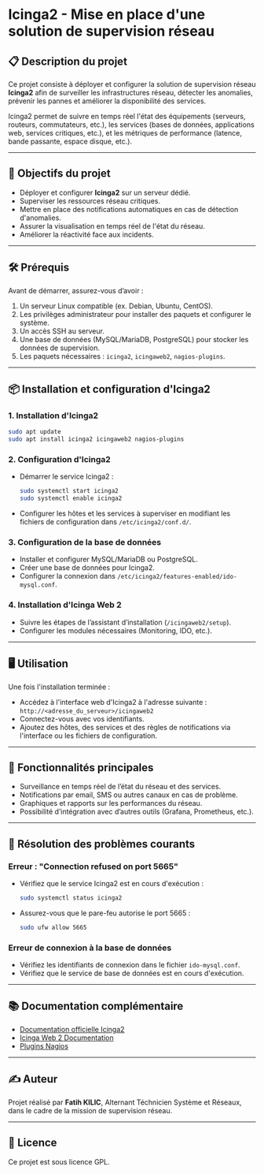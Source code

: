# Icinga2 - Mise en place d'une solution de supervision réseau

## 📋 Description du projet  
Ce projet consiste à déployer et configurer la solution de supervision réseau **Icinga2** afin de surveiller les infrastructures réseau, détecter les anomalies, prévenir les pannes et améliorer la disponibilité des services.  

Icinga2 permet de suivre en temps réel l'état des équipements (serveurs, routeurs, commutateurs, etc.), les services (bases de données, applications web, services critiques, etc.), et les métriques de performance (latence, bande passante, espace disque, etc.).

---

## 🎯 Objectifs du projet  
- Déployer et configurer **Icinga2** sur un serveur dédié.  
- Superviser les ressources réseau critiques.  
- Mettre en place des notifications automatiques en cas de détection d'anomalies.  
- Assurer la visualisation en temps réel de l'état du réseau.  
- Améliorer la réactivité face aux incidents.

---

## 🛠️ Prérequis  
Avant de démarrer, assurez-vous d’avoir :  
1. Un serveur Linux compatible (ex. Debian, Ubuntu, CentOS).  
2. Les privilèges administrateur pour installer des paquets et configurer le système.  
3. Un accès SSH au serveur.  
4. Une base de données (MySQL/MariaDB, PostgreSQL) pour stocker les données de supervision.  
5. Les paquets nécessaires : `icinga2`, `icingaweb2`, `nagios-plugins`.  

---

## 📦 Installation et configuration d'Icinga2  

### 1. **Installation d'Icinga2**
   ```bash
   sudo apt update
   sudo apt install icinga2 icingaweb2 nagios-plugins
   ```

### 2. **Configuration d'Icinga2**
   - Démarrer le service Icinga2 :  
     ```bash
     sudo systemctl start icinga2
     sudo systemctl enable icinga2
     ```
   - Configurer les hôtes et les services à superviser en modifiant les fichiers de configuration dans `/etc/icinga2/conf.d/`.

### 3. **Configuration de la base de données**
   - Installer et configurer MySQL/MariaDB ou PostgreSQL.  
   - Créer une base de données pour Icinga2.  
   - Configurer la connexion dans `/etc/icinga2/features-enabled/ido-mysql.conf`.

### 4. **Installation d'Icinga Web 2**
   - Suivre les étapes de l’assistant d’installation (`/icingaweb2/setup`).  
   - Configurer les modules nécessaires (Monitoring, IDO, etc.).

---

## 🖥️ Utilisation  
Une fois l'installation terminée :  
- Accédez à l'interface web d'Icinga2 à l'adresse suivante :  
  `http://<adresse_du_serveur>/icingaweb2`  
- Connectez-vous avec vos identifiants.  
- Ajoutez des hôtes, des services et des règles de notifications via l'interface ou les fichiers de configuration.

---

## 🔧 Fonctionnalités principales  
- Surveillance en temps réel de l’état du réseau et des services.  
- Notifications par email, SMS ou autres canaux en cas de problème.  
- Graphiques et rapports sur les performances du réseau.  
- Possibilité d’intégration avec d’autres outils (Grafana, Prometheus, etc.).

---

## 🚨 Résolution des problèmes courants  
### Erreur : "Connection refused on port 5665"  
- Vérifiez que le service Icinga2 est en cours d'exécution :  
  ```bash
  sudo systemctl status icinga2
  ```
- Assurez-vous que le pare-feu autorise le port 5665 :  
  ```bash
  sudo ufw allow 5665
  ```

### Erreur de connexion à la base de données  
- Vérifiez les identifiants de connexion dans le fichier `ido-mysql.conf`.  
- Vérifiez que le service de base de données est en cours d'exécution.

---

## 📚 Documentation complémentaire  
- [Documentation officielle Icinga2](https://icinga.com/docs/icinga2/latest/)  
- [Icinga Web 2 Documentation](https://icinga.com/docs/icingaweb2/latest/)  
- [Plugins Nagios](https://www.nagios-plugins.org/)  

---

## ✍️ Auteur  
Projet réalisé par **Fatih KILIC**, Alternant Téchnicien Système et Réseaux, dans le cadre de la mission de supervision réseau.

---

## 📄 Licence  
Ce projet est sous licence GPL.

